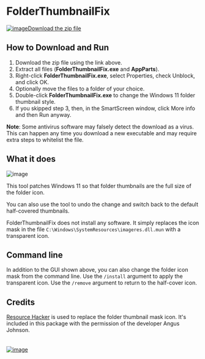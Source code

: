 # FolderThumbnailFix

[![image](https://github.com/LesFerch/WinSetView/assets/79026235/0188480f-ca53-45d5-b9ff-daafff32869e)Download the zip file](https://github.com/LesFerch/FolderThumbnailFix/releases/download/1.0.3/FixFolderThumbnail.zip)

## How to Download and Run

1. Download the zip file using the link above.
2. Extract all files (**FolderThumbnailFix.exe** and **AppParts**).
3. Right-click **FolderThumbnailFix.exe**, select Properties, check Unblock, and click OK.
4. Optionally move the files to a folder of your choice.
5. Double-click **FolderThumbnailFix.exe** to change the Windows 11 folder thumbnail style.
6. If you skipped step 3, then, in the SmartScreen window, click More info and then Run anyway.

**Note**: Some antivirus software may falsely detect the download as a virus. This can happen any time you download a new executable and may require extra steps to whitelist the file.

## What it does

![image](https://github.com/user-attachments/assets/e5be5692-889c-457d-8e9c-0dddeb651c2d)

This tool patches Windows 11 so that folder thumbnails are the full size of the folder icon.

You can also use the tool to undo the change and switch back to the default half-covered thumbnails.

FolderThumbnailFix does not install any software. It simply replaces the icon mask in the file `C:\Windows\SystemResources\imageres.dll.mun` with a transparent icon.

## Command line

In addition to the GUI shown above, you can also change the folder icon mask from the command line. Use the `/install` argument to apply the transparent icon. Use the `/remove` argument to return to the half-cover icon.

## Credits

[Resource Hacker](https://www.angusj.com/resourcehacker/) is used to replace the folder thumbnail mask icon. It's included in this package with the permission of the developer Angus Johnson.
\
\
\
[![image](https://github.com/LesFerch/WinSetView/assets/79026235/63b7acbc-36ef-4578-b96a-d0b7ea0cba3a)](https://github.com/LesFerch/FolderThumbnailFix)
